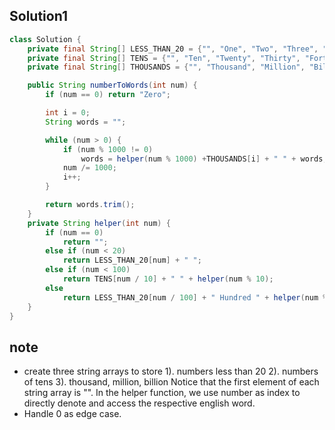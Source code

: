 ## Solution1
``` java 
class Solution {
    private final String[] LESS_THAN_20 = {"", "One", "Two", "Three", "Four", "Five", "Six", "Seven", "Eight", "Nine", "Ten", "Eleven", "Twelve", "Thirteen", "Fourteen", "Fifteen", "Sixteen", "Seventeen", "Eighteen", "Nineteen"};
    private final String[] TENS = {"", "Ten", "Twenty", "Thirty", "Forty", "Fifty", "Sixty", "Seventy", "Eighty", "Ninety"};
    private final String[] THOUSANDS = {"", "Thousand", "Million", "Billion"};

    public String numberToWords(int num) {
        if (num == 0) return "Zero";

        int i = 0;
        String words = "";

        while (num > 0) {
            if (num % 1000 != 0)
                words = helper(num % 1000) +THOUSANDS[i] + " " + words;
            num /= 1000;
            i++;
        }

        return words.trim();
    }
    private String helper(int num) {
        if (num == 0)
            return "";
        else if (num < 20)
            return LESS_THAN_20[num] + " ";
        else if (num < 100)
            return TENS[num / 10] + " " + helper(num % 10);
        else
            return LESS_THAN_20[num / 100] + " Hundred " + helper(num % 100);
    }
}
```

## note
* create three string arrays to store 
  1). numbers less than 20
  2). numbers of tens 
  3). thousand, million, billion
Notice that the first element of each string array is "". In the helper function, we use number as index 
to directly denote and access the respective english word.
* Handle 0 as edge case.
